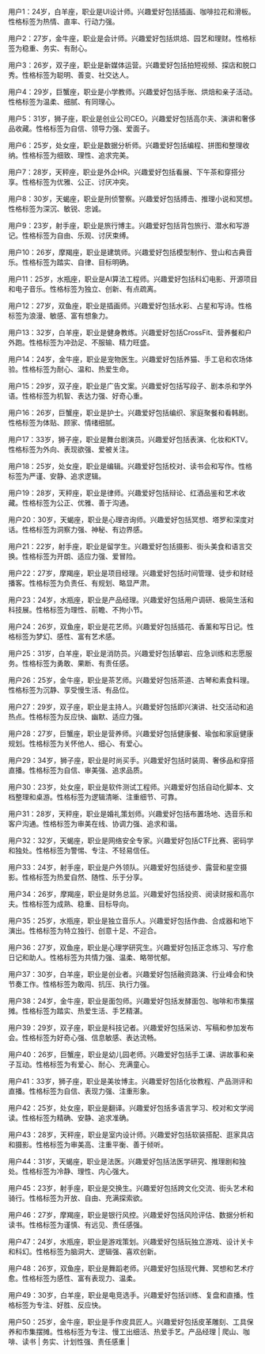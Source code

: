 用户1：24岁，白羊座，职业是UI设计师。兴趣爱好包括插画、咖啡拉花和滑板。性格标签为热情、直率、行动力强。

用户2：27岁，金牛座，职业是会计师。兴趣爱好包括烘焙、园艺和理财。性格标签为稳重、务实、有耐心。

用户3：26岁，双子座，职业是新媒体运营。兴趣爱好包括拍短视频、探店和脱口秀。性格标签为聪明、善变、社交达人。

用户4：29岁，巨蟹座，职业是小学教师。兴趣爱好包括手账、烘焙和亲子活动。性格标签为温柔、细腻、有同理心。

用户5：31岁，狮子座，职业是创业公司CEO。兴趣爱好包括高尔夫、演讲和奢侈品收藏。性格标签为自信、领导力强、爱面子。

用户6：25岁，处女座，职业是数据分析师。兴趣爱好包括编程、拼图和整理收纳。性格标签为细致、理性、追求完美。

用户7：28岁，天秤座，职业是外企HR。兴趣爱好包括看展、下午茶和穿搭分享。性格标签为优雅、公正、讨厌冲突。

用户8：30岁，天蝎座，职业是刑侦警察。兴趣爱好包括搏击、推理小说和冥想。性格标签为深沉、敏锐、忠诚。

用户9：23岁，射手座，职业是旅行博主。兴趣爱好包括背包旅行、潜水和写游记。性格标签为自由、乐观、讨厌束缚。

用户10：26岁，摩羯座，职业是建筑师。兴趣爱好包括模型制作、登山和古典音乐。性格标签为踏实、自律、目标明确。

用户11：25岁，水瓶座，职业是AI算法工程师。兴趣爱好包括科幻电影、开源项目和电子音乐。性格标签为独立、创新、有点疏离。

用户12：27岁，双鱼座，职业是插画师。兴趣爱好包括水彩、占星和写诗。性格标签为浪漫、敏感、富有想象力。

用户13：32岁，白羊座，职业是健身教练。兴趣爱好包括CrossFit、营养餐和户外跑。性格标签为冲劲足、不服输、精力旺盛。

用户14：24岁，金牛座，职业是宠物医生。兴趣爱好包括养猫、手工皂和农场体验。性格标签为耐心、温和、热爱生命。

用户15：29岁，双子座，职业是广告文案。兴趣爱好包括写段子、剧本杀和学外语。性格标签为机智、表达力强、好奇心重。

用户16：26岁，巨蟹座，职业是护士。兴趣爱好包括编织、家庭聚餐和看韩剧。性格标签为体贴、顾家、情绪细腻。

用户17：33岁，狮子座，职业是舞台剧演员。兴趣爱好包括表演、化妆和KTV。性格标签为外向、表现欲强、爱被关注。

用户18：25岁，处女座，职业是编辑。兴趣爱好包括校对、读书会和写作。性格标签为严谨、安静、追求逻辑。

用户19：28岁，天秤座，职业是律师。兴趣爱好包括辩论、红酒品鉴和艺术收藏。性格标签为公正、优雅、善于沟通。

用户20：30岁，天蝎座，职业是心理咨询师。兴趣爱好包括冥想、塔罗和深度对话。性格标签为洞察力强、神秘、有边界感。

用户21：22岁，射手座，职业是留学生。兴趣爱好包括摄影、街头美食和语言交换。性格标签为开朗、适应力强、爱冒险。

用户22：27岁，摩羯座，职业是项目经理。兴趣爱好包括时间管理、徒步和财经播客。性格标签为负责任、有规划、略显严肃。

用户23：24岁，水瓶座，职业是产品经理。兴趣爱好包括用户调研、极简生活和科技展。性格标签为理性、前瞻、不拘小节。

用户24：26岁，双鱼座，职业是花艺师。兴趣爱好包括插花、香薰和写日记。性格标签为梦幻、感性、富有艺术感。

用户25：31岁，白羊座，职业是消防员。兴趣爱好包括攀岩、应急训练和志愿服务。性格标签为勇敢、果断、有责任感。

用户26：25岁，金牛座，职业是茶艺师。兴趣爱好包括茶道、古琴和素食料理。性格标签为沉静、享受慢生活、有品位。

用户27：29岁，双子座，职业是主持人。兴趣爱好包括即兴演讲、社交活动和追热点。性格标签为反应快、幽默、适应力强。

用户28：27岁，巨蟹座，职业是营养师。兴趣爱好包括健康餐、瑜伽和家庭健康规划。性格标签为关怀他人、细心、有爱心。

用户29：34岁，狮子座，职业是时尚买手。兴趣爱好包括时装周、奢侈品和穿搭直播。性格标签为自信、审美强、追求品质。

用户30：23岁，处女座，职业是软件测试工程师。兴趣爱好包括自动化脚本、文档整理和桌游。性格标签为逻辑清晰、注重细节、可靠。

用户31：28岁，天秤座，职业是婚礼策划师。兴趣爱好包括布置场地、选音乐和客户沟通。性格标签为审美在线、协调力强、追求和谐。

用户32：32岁，天蝎座，职业是网络安全专家。兴趣爱好包括CTF比赛、密码学和独处。性格标签为警惕、专注、不轻易信任。

用户33：24岁，射手座，职业是户外领队。兴趣爱好包括徒步、露营和星空摄影。性格标签为热爱自然、随性、乐于分享。

用户34：26岁，摩羯座，职业是财务总监。兴趣爱好包括投资、阅读财报和高尔夫。性格标签为成熟、稳重、目标导向。

用户35：25岁，水瓶座，职业是独立音乐人。兴趣爱好包括作曲、合成器和地下演出。性格标签为特立独行、创意十足、不迎合。

用户36：27岁，双鱼座，职业是心理学研究生。兴趣爱好包括正念练习、写疗愈日记和助人。性格标签为共情力强、温柔、略带忧郁。

用户37：30岁，白羊座，职业是创业者。兴趣爱好包括融资路演、行业峰会和快节奏工作。性格标签为敢闯、抗压、执行力强。

用户38：24岁，金牛座，职业是面包师。兴趣爱好包括发酵面包、咖啡和市集摆摊。性格标签为踏实、热爱生活、手艺精湛。

用户39：29岁，双子座，职业是科技记者。兴趣爱好包括采访、写稿和参加发布会。性格标签为好奇心强、信息敏感、表达流畅。

用户40：26岁，巨蟹座，职业是幼儿园老师。兴趣爱好包括手工课、讲故事和亲子互动。性格标签为有爱心、耐心、充满童心。

用户41：33岁，狮子座，职业是美妆博主。兴趣爱好包括化妆教程、产品测评和直播。性格标签为自信、表现力强、注重形象。

用户42：25岁，处女座，职业是翻译。兴趣爱好包括多语言学习、校对和文学阅读。性格标签为精确、安静、追求准确。

用户43：28岁，天秤座，职业是室内设计师。兴趣爱好包括软装搭配、逛家具店和摄影。性格标签为审美高、注重平衡、善于倾听。

用户44：31岁，天蝎座，职业是法医。兴趣爱好包括法医学研究、推理剧和独处。性格标签为冷静、理性、内心强大。

用户45：23岁，射手座，职业是交换生。兴趣爱好包括跨文化交流、街头艺术和骑行。性格标签为开放、自由、充满探索欲。

用户46：27岁，摩羯座，职业是银行风控。兴趣爱好包括风险评估、数据分析和读书。性格标签为谨慎、有远见、责任感强。

用户47：24岁，水瓶座，职业是游戏策划。兴趣爱好包括玩独立游戏、设计关卡和科幻。性格标签为脑洞大、逻辑强、喜欢创新。

用户48：26岁，双鱼座，职业是舞蹈老师。兴趣爱好包括现代舞、冥想和艺术疗愈。性格标签为感性、富有表现力、温柔。

用户49：30岁，白羊座，职业是电竞选手。兴趣爱好包括训练、复盘和直播。性格标签为专注、好胜、反应快。

用户50：25岁，金牛座，职业是手作皮具匠人。兴趣爱好包括皮革雕刻、工具保养和市集摆摊。性格标签为专注、慢工出细活、热爱手艺。产品经理 |
爬山、咖啡、读书 | 务实、计划性强、责任感重 |